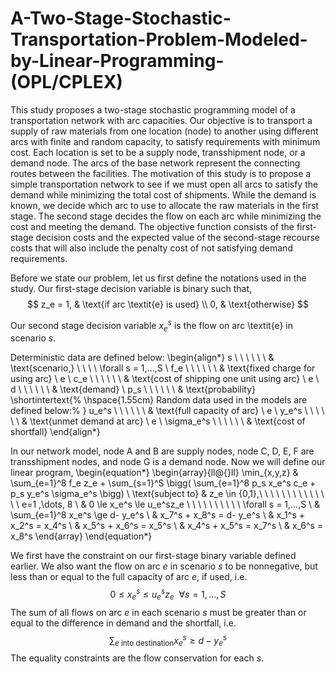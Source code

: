 # A-Two-Stage-Stochastic-Transportation-Problem-Modeled-by-Linear-Programming-(OPL/CPLEX)

This study proposes a two-stage stochastic programming model of a transportation network with arc capacities. Our objective is to transport a supply of raw materials from one location (node) to another using different arcs with finite and random capacity, to satisfy requirements with minimum cost. Each location is set to be a supply node, transshipment node, or a demand node. The arcs of the base network represent the connecting routes between the facilities. The motivation of this study is to propose a simple transportation network to see if we must open all arcs to satisfy the demand while minimizing the total cost of shipments. While the demand is known, we decide which arc to use to allocate the raw materials in the first stage. The second stage decides the flow on each arc while minimizing the cost and meeting the demand. The objective function consists of the first-stage decision costs and the expected value of the second-stage recourse costs that will also include the penalty cost of not satisfying demand requirements.

Before we state our problem, let us first define the notations used in the study. Our first-stage decision variable is binary such that,
$$
z_e =
      1, & \text{if arc \textit{e} is used} \\
      0, & \text{otherwise}
$$

Our second stage decision variable $x_e^s$ is the flow on arc \textit{e} in scenario $s$.

Deterministic data are defined below:
\begin{align*}
    s \ \ \ \ \ \ & \text{scenario,} \ \ \ \  \forall s = 1,...,S \\ 
    f_e \ \ \ \ \ \ & \text{fixed charge for using arc} \ e \\
    c_e \ \ \ \ \ \ & \text{cost of shipping one unit using arc} \ e \\
    d \ \ \ \ \ \ & \text{demand}  \\
    p_s \ \ \ \ \ \ & \text{probability}
\shortintertext{%
\hspace{1.55cm}  Random data used in the models are defined below:%
}
    u_e^s \ \ \ \ \ \ & \text{full capacity of arc} \ e \\
    y_e^s \ \ \ \ \ \ & \text{unmet demand at arc} \ e \\
    \sigma_e^s \ \ \ \ \ \ & \text{cost of shortfall}
\end{align*}

In our network model, node A and B are supply nodes, node C, D, E, F are transshipment nodes, and node G is a demand node. Now we will define our linear program,
\begin{equation*}
\begin{array}{ll@{}ll}
    \min_{x,y,z}      &   \sum_{e=1}^8 f_e z_e + \sum_{s=1}^S \bigg( \sum_{e=1}^8 p_s x_e^s c_e + p_s y_e^s \sigma_e^s \bigg) \\
    \text{subject to} &   z_e \in  \{0,1\},\ \ \ \ \ \ \ \ \ \ \ \ \ \ e=1 ,\dots, 8 \\
                      & 0  \le x_e^s  \le u_e^sz_e \ \ \ \ \ \ \ \ \ \  \forall s = 1,...,S \\
                      & \sum_{e=1}^8 x_e^s  \ge d- y_e^s \\
                      & x_7^s + x_8^s = d- y_e^s \\
                      & x_1^s + x_2^s = x_4^s \\
                      & x_5^s + x_6^s = x_5^s \\
                      & x_4^s + x_5^s = x_7^s \\
                      & x_6^s         = x_8^s
\end{array}
\end{equation*}

We first have the constraint on our first-stage binary variable defined earlier. We also want the flow on arc $e$ in scenario $s$ to be nonnegative, but less than or equal to the full capacity of arc $e$, if used, i.e. 
$$0 \le x_e^s \le u_e^sz_e \ \ \forall s = 1,...,S$$ The sum of all flows on arc $e$ in each scenario $s$ must be greater than or equal to the difference in demand and the shortfall, i.e. $$\sum_{e \ \text{into destination}} x_e^s \ge d-y_e^s$$ The equality constraints are the flow conservation for each $s$.
